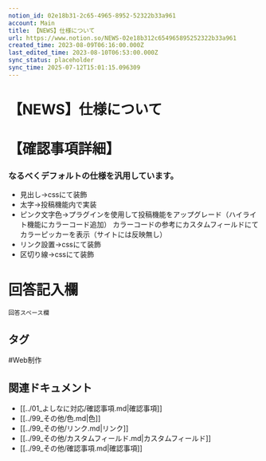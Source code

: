 ```yaml
---
notion_id: 02e18b31-2c65-4965-8952-52322b33a961
account: Main
title: 【NEWS】仕様について
url: https://www.notion.so/NEWS-02e18b312c654965895252322b33a961
created_time: 2023-08-09T06:16:00.000Z
last_edited_time: 2023-08-10T06:53:00.000Z
sync_status: placeholder
sync_time: 2025-07-12T15:01:15.096309
---
```

# 【NEWS】仕様について

# 【確認事項詳細】
### なるべくデフォルトの仕様を汎用しています。
- 見出し→cssにて装飾
- 太字→投稿機能内で実装
- ピンク文字色→プラグインを使用して投稿機能をアップグレード（ハイライト機能にカラーコード追加）
カラーコードの参考にカスタムフィールドにてカラーピッカーを表示（サイトには反映無し）
- リンク設置→cssにて装飾
- 区切り線→cssにて装飾
# 回答記入欄
```plain text
回答スペース欄
```

## タグ

#Web制作 

## 関連ドキュメント

- [[../01_よしなに対応/確認事項.md|確認事項]]
- [[../99_その他/色.md|色]]
- [[../99_その他/リンク.md|リンク]]
- [[../99_その他/カスタムフィールド.md|カスタムフィールド]]
- [[../99_その他/確認事項.md|確認事項]]
